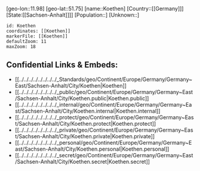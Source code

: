 ﻿---
location: [51.75,11.98]
mapzoom: [7,12] 
mapmarker: city 
type: City
tags:
- geo/City


SpocWebEntityId: 31761
isDeleted: false
confidential: public

---
[geo-lon::11.98]
[geo-lat::51.75]
[name::Koethen]
[Country::[[Germany]]]
[State:[[Sachsen-Anhalt]]]]
[Population::]
[Unknown::]


```leaflet
id: Koethen
coordinates: [[Koethen]]
markerFile: [[Koethen]]
defaultZoom: 11 
maxZoom: 18
```


## Confidential Links & Embeds: 
- [[../../../../../../../../_Standards/geo/Continent/Europe/Germany/Germany~East/Sachsen-Anhalt/City/Koethen|Koethen]] 
- [[../../../../../../../../_public/geo/Continent/Europe/Germany/Germany~East/Sachsen-Anhalt/City/Koethen.public|Koethen.public]] 
- [[../../../../../../../../_internal/geo/Continent/Europe/Germany/Germany~East/Sachsen-Anhalt/City/Koethen.internal|Koethen.internal]] 
- [[../../../../../../../../_protect/geo/Continent/Europe/Germany/Germany~East/Sachsen-Anhalt/City/Koethen.protect|Koethen.protect]] 
- [[../../../../../../../../_private/geo/Continent/Europe/Germany/Germany~East/Sachsen-Anhalt/City/Koethen.private|Koethen.private]] 
- [[../../../../../../../../_personal/geo/Continent/Europe/Germany/Germany~East/Sachsen-Anhalt/City/Koethen.personal|Koethen.personal]] 
- [[../../../../../../../../_secret/geo/Continent/Europe/Germany/Germany~East/Sachsen-Anhalt/City/Koethen.secret|Koethen.secret]] 

